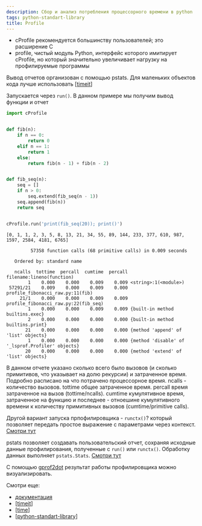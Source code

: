 ```yaml
---
description: Cбор и анализ потребления процессорного времени в python
tags: python-standart-library
title: Profile
---
```

- cProfile рекомендуется большинству пользователей; это расширение C
- profile, чистый модуль Python, интерфейс которого имитирует cProfile, но который значительно увеличивает нагрузку на профилируемые программы

Вывод отчетов организован с помощью pstats. Для маленьких объектов кода лучше использовать [[timeit]]

Запускается через `run()`. В данном примере мы получим вывод функции и отчет

```python
import cProfile


def fib(n):
    if n == 0:
        return 0
    elif n == 1:
        return 1
    else:
        return fib(n - 1) + fib(n - 2)


def fib_seq(n):
    seq = []
    if n > 0:
        seq.extend(fib_seq(n - 1))
    seq.append(fib(n))
    return seq


cProfile.run('print(fib_seq(20)); print()')
```

```shell
[0, 1, 1, 2, 3, 5, 8, 13, 21, 34, 55, 89, 144, 233, 377, 610, 987, 1597, 2584, 4181, 6765]

         57358 function calls (68 primitive calls) in 0.009 seconds

   Ordered by: standard name

   ncalls  tottime  percall  cumtime  percall filename:lineno(function)
        1    0.000    0.000    0.009    0.009 <string>:1(<module>)
 57291/21    0.009    0.000    0.009    0.000 profile_fibonacci_raw.py:11(fib)
     21/1    0.000    0.000    0.009    0.009 profile_fibonacci_raw.py:22(fib_seq)
        1    0.000    0.000    0.009    0.009 {built-in method builtins.exec}
        2    0.000    0.000    0.000    0.000 {built-in method builtins.print}
       21    0.000    0.000    0.000    0.000 {method 'append' of 'list' objects}
        1    0.000    0.000    0.000    0.000 {method 'disable' of '_lsprof.Profiler' objects}
       20    0.000    0.000    0.000    0.000 {method 'extend' of 'list' objects}
```

В данном отчете указано сколько всего было вызовов (и сколько примитивов, что указывает на долю рекурсии) и затраченное время. Подробно расписано на что потрачено процессорное время. ncalls  - количество вызовов. tottime общее затраченное время. percall время затраченное на вызов (tottime/ncalls). cumtime кумулятивное время, затраченное на функцию и последнее - отноешине кумулятивного времени к количеству примитивных вызовов (cumtime/primitive calls).

Другой вариант запуска прпофилировщика - `runctx()`? который позволяет передать простое выражение  с параметрами через контекст. [Смотри тут](https://docs.python.org/3/library/profile.html#profile.runctx)

pstats позволяет создавать пользовательский отчет, сохраняя исходные данные профилирования, полученные с `run()` или `runctx()`. Обработку данных выполняет `pstats.Stats`. [Смотри тут](https://docs.python.org/3/library/profile.html#the-stats-class)

С помощью [gprof2dot](https://github.com/jrfonseca/gprof2dot) результат работы профилировщика можно визуализировать.

Смотри еще:

- [документация](https://docs.python.org/3/library/profile.html)
- [[timeit]]
- [[time]]
- [[python-standart-library]]

[//begin]: # "Autogenerated link references for markdown compatibility"
[timeit]: timeit "Timeit"
[timeit]: timeit "Timeit"
[time]: time "Time"
[python-standart-library]: ../lists/python-standart-library "Стандартная библиотека python и полезные ресурсы"
[//end]: # "Autogenerated link references"